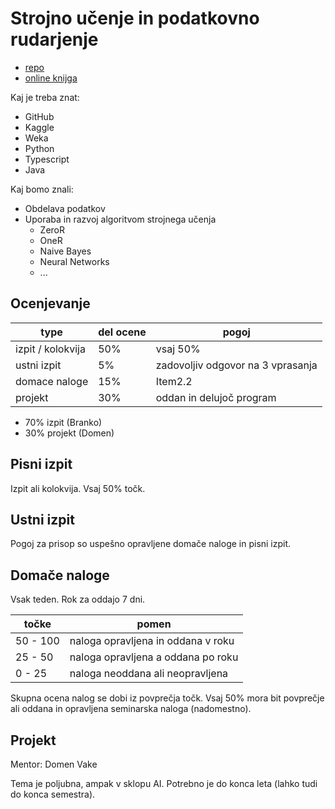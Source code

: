 # Strojno učenje in podatkovno rudarjenje

- [repo](https://github.com/JanPanjan/ML) 
- [online knijga](https://dataminingbook.info/book_html/) 

Kaj je treba znat:

- GitHub
- Kaggle
- Weka
- Python
- Typescript
- Java

Kaj bomo znali:

- Obdelava podatkov
- Uporaba in razvoj algoritvom strojnega učenja
  - ZeroR
  - OneR
  - Naive Bayes
  - Neural Networks
  - ...

## Ocenjevanje

| type | del ocene | pogoj |
| -------------- | --------------- | --- |
| izpit / kolokvija | 50% | vsaj 50% |
| ustni izpit | 5% | zadovoljiv odgovor na 3 vprasanja |
| domace naloge | 15% | Item2.2 |
| projekt | 30% | oddan in delujoč program |

- 70% izpit (Branko)
- 30% projekt (Domen)

## Pisni izpit

Izpit ali kolokvija. Vsaj 50% točk.

## Ustni izpit

Pogoj za prisop so uspešno opravljene domače naloge in pisni izpit.

## Domače naloge

Vsak teden. Rok za oddajo 7 dni.

| točke | pomen |
| -------------- | --------------- |
| 50 - 100 | naloga opravljena in oddana v roku |
| 25 - 50 | naloga opravljena a oddana po roku |
| 0 - 25 | naloga neoddana ali neopravljena |

Skupna ocena nalog se dobi iz povprečja točk.
Vsaj 50% mora bit povprečje ali oddana in opravljena seminarska naloga (nadomestno).

## Projekt

Mentor: Domen Vake

Tema je poljubna, ampak v sklopu AI.
Potrebno je do konca leta (lahko tudi do konca semestra).
